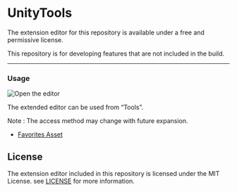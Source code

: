 # UnityTools
The extension editor for this repository is available under a free and permissive license.

This repository is for developing features that are not included in the build.

----

### Usage
![Open the editor](https://user-images.githubusercontent.com/20793765/123286869-3f85e300-d549-11eb-98e9-33523237ddd6.png)

The extended editor can be used from “Tools”.

Note : The access method may change with future expansion.

- [Favorites Asset](https://github.com/MasyoLab/UnityTools/tree/master/Assets/MasyoLab%40github/Editor/FavoritesAsset#readme)

License
-------

The extension editor included in this repository is licensed under the MIT License. see [LICENSE](https://github.com/MasyoLab/UnityTools/blob/master/LICENSE) for more information.
